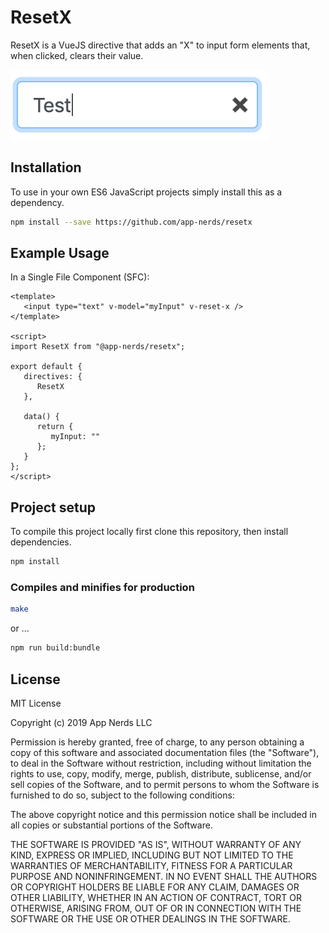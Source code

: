 # ResetX

ResetX is a VueJS directive that adds an "X" to input form elements
that, when clicked, clears their value.

![Screenshot](./screenshots/screenshot-1.png)

## Installation

To use in your own ES6 JavaScript projects simply install this as
a dependency.

```bash
npm install --save https://github.com/app-nerds/resetx
```

## Example Usage

In a Single File Component (SFC):

```vue
<template>
   <input type="text" v-model="myInput" v-reset-x />
</template>

<script>
import ResetX from "@app-nerds/resetx";

export default {
   directives: {
      ResetX
   },

   data() {
      return {
         myInput: ""
      };
   }
};
</script>
```

## Project setup

To compile this project locally first clone this repository, then install
dependencies.

```bash
npm install
```

### Compiles and minifies for production

```bash
make
```

or ...

```bash
npm run build:bundle
```

## License

MIT License

Copyright (c) 2019 App Nerds LLC

Permission is hereby granted, free of charge, to any person obtaining a copy
of this software and associated documentation files (the "Software"), to deal
in the Software without restriction, including without limitation the rights
to use, copy, modify, merge, publish, distribute, sublicense, and/or sell
copies of the Software, and to permit persons to whom the Software is
furnished to do so, subject to the following conditions:

The above copyright notice and this permission notice shall be included in all
copies or substantial portions of the Software.

THE SOFTWARE IS PROVIDED "AS IS", WITHOUT WARRANTY OF ANY KIND, EXPRESS OR
IMPLIED, INCLUDING BUT NOT LIMITED TO THE WARRANTIES OF MERCHANTABILITY,
FITNESS FOR A PARTICULAR PURPOSE AND NONINFRINGEMENT. IN NO EVENT SHALL THE
AUTHORS OR COPYRIGHT HOLDERS BE LIABLE FOR ANY CLAIM, DAMAGES OR OTHER
LIABILITY, WHETHER IN AN ACTION OF CONTRACT, TORT OR OTHERWISE, ARISING FROM,
OUT OF OR IN CONNECTION WITH THE SOFTWARE OR THE USE OR OTHER DEALINGS IN THE
SOFTWARE.
